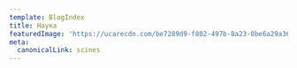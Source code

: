 ```yaml
---
template: BlogIndex
title: Наука
featuredImage: 'https://ucarecdn.com/be7289d9-f802-497b-8a23-0be6a29a363c/'
meta:
  canonicalLink: scines
---
```


